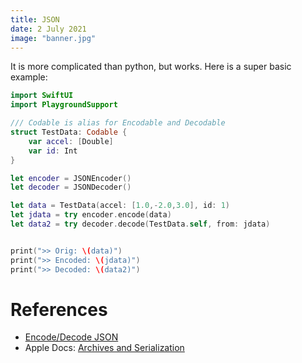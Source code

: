 ```yaml
---
title: JSON
date: 2 July 2021
image: "banner.jpg"
---
```


It is more complicated than python, but works. Here is a super basic example:

```swift
import SwiftUI
import PlaygroundSupport

/// Codable is alias for Encodable and Decodable
struct TestData: Codable {
    var accel: [Double]
    var id: Int
}

let encoder = JSONEncoder()
let decoder = JSONDecoder()

let data = TestData(accel: [1.0,-2.0,3.0], id: 1)
let jdata = try encoder.encode(data)
let data2 = try decoder.decode(TestData.self, from: jdata)


print(">> Orig: \(data)")
print(">> Encoded: \(jdata)")
print(">> Decoded: \(data2)")
```

# References

- [Encode/Decode JSON](https://www.raywenderlich.com/3418439-encoding-and-decoding-in-swift)
- Apple Docs: [Archives and Serialization](https://developer.apple.com/documentation/foundation/archives_and_serialization)

